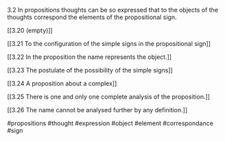 3.2 In propositions thoughts can be so expressed that to the objects of the thoughts correspond the elements of the propositional sign.

[[3.20 (empty)]]

[[3.21 To the configuration of the simple signs in the propositional sign]]

[[3.22 In the proposition the name represents the object.]]

[[3.23 The postulate of the possibility of the simple signs]]

[[3.24 A proposition about a complex]]

[[3.25 There is one and only one complete analysis of the proposition.]]

[[3.26 The name cannot be analysed further by any definition.]]

#propositions #thought #expression #object #element #correspondance #sign 
